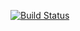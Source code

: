 [![Build Status](https://travis-ci.com/francescofrontera/Tax-Calculator.svg?branch=master)](https://travis-ci.com/francescofrontera/Tax-Calculator)
